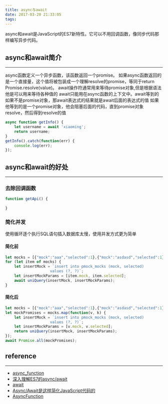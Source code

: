 ```yaml
---
title: async与await
date: 2017-03-20 21:33:05
tags:
---
```

async和await是JavaScript的ES7新特性。它可以不用回调函数，像同步代码那样编写异步代码。

## async和await简介
-------------------
async函数定义一个异步函数，该函数返回一个promise。
如果async函数返回的是一个直接量，这个值将被包装成一个理解resolve的promise，等同于return Promise.resolve(value)。
await操作符通常用来等待promise对象,但是根据语法他是可以用来等待各种值的 await只能用在async函数的上下文中。await等到的如果不是promise对象，那await表达式的结果就是await后面的表达式的值
如果他等到的是一个promise对象，他会阻塞后面的代码，直到promise对象resolve，然后得到resolve的值
```javascript
async function getInfo() {
	let username = await 'xiaoming';
	return username;
}
getInfo().catch(function(err) {
	console.log(err);
});
```
## async和await的好处
-------------------
### 去除回调函数
```javascript
function getApi() {
	
}

```
### 简化并发
使用循环逐个执行SQL语句插入数据库太慢，使用并发方式更为简单
#### 简化前
```javascript
let mocks = [{"mock":"aaa","selected":1},{"mock":"asdasd","selected":1},{"mock":"bcd","selected":0}];
for (let item of mocks) {
	let insertMock = `insert into pmock_mocks (mock, selected)
					values (?, ?)`;
	let insertMockParams = [item.mock, item.selected];
	await uniQuery(insertMock, insertMockParams);
}
```
#### 简化后
```javascript
let mocks = [{"mock":"aaa","selected":1},{"mock":"asdasd","selected":1},{"mock":"bcd","selected":0}];
let mockPromises = mocks.map(function(v, k) {
	let insertMock = `insert into pmock_mocks (mock, selected)
					values (?, ?)`;
	let insertMockParams = [v.mock, v.selected];
	return uniQuery(insertMock, insertMockParams);
});
await Promise.all(mockPromises);
```
## reference
-------------------
* [async_function](https://developer.mozilla.org/en-US/docs/Web/JavaScript/Reference/Statements/async_function)
* [深入理解ES7的async/await](http://blog.csdn.net/sinat_17775997/article/details/60609498)
* [await](https://developer.mozilla.org/en-US/docs/Web/JavaScript/Reference/Operators/await)
* [Async/Await是这样简化JavaScript代码的](https://blog.fundebug.com/2017/10/16/async-await-simplify-javascript/)
* [AsyncFunction](https://developer.mozilla.org/en-US/docs/Web/JavaScript/Reference/Global_Objects/AsyncFunction)

